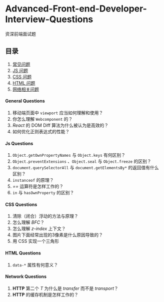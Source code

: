 # Advanced-Front-end-Developer-Interview-Questions

资深前端面试题

## 目录

 1. [常见问题](#general-questions) 
 1. [JS 问题](#js-questions) 
 1. [CSS 问题](#css-questions)
 1. [HTML 问题](#html-questions)
 1. [网络相关问题](#network-questions)

#### General Questions
 
 1. 移动端页面中 `viewport` 应当如何理解和使用？
 1. 你怎么理解 `Webcomponent` 的？
 1. _React_ 的 DOM Diff 算法为什么被认为是高效的？
 1. 如何优化正则表达式的性能？ 

#### Js Questions

 1. `Object.getOwnPropertyNames` 与 `Object.keys` 有何区别？
 1. `Object.preventExtensions` 、`Object.seal` 与 `Object.freeze` 的区别？
 1. `document.querySelectorAll` 与 `document.getElementsBy*` 的返回值有什么区别？
 1. `instanceof` 的原理？
 1. _==_ 运算符是怎样工作的？
 1. `in` 与 `hasOwnProperty` 的区别？ 

#### CSS Questions

 1. 清除（闭合）浮动的方法与原理？
 1. 怎么理解 _BFC_？
 1. 怎么理解 _z-index_ 上下文？
 1. 图片下面经常出现的3像素是什么原因导致的？
 1. 用 CSS 实现一个三角形

#### HTML Questions

 1. `data-*` 属性有何意义？

#### Network Questions

 1. __HTTP__ 第二个 _T_ 为什么是 _transfer_ 而不是 _transport_？
 1. __HTTP__ 的缓存机制是怎样工作的？ 
